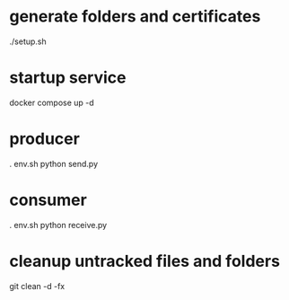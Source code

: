 
# generate folders and certificates
./setup.sh

# startup service
docker compose up -d

# producer
. env.sh
python send.py

# consumer
. env.sh
python receive.py

# cleanup untracked files and folders
git clean -d -fx
